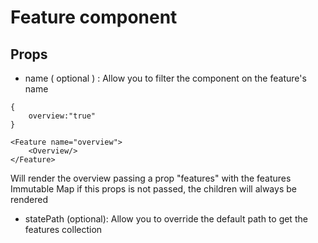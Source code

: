 # Feature component

## Props

- name ( optional ) : Allow you to filter the component on the feature's name

```
{
    overview:"true"
}

<Feature name="overview">
    <Overview/>
</Feature>
```

Will render the overview passing a prop "features" with the features Immutable Map
if this props is not passed, the children will always be rendered

- statePath (optional): Allow you to override the default path to get the features collection
